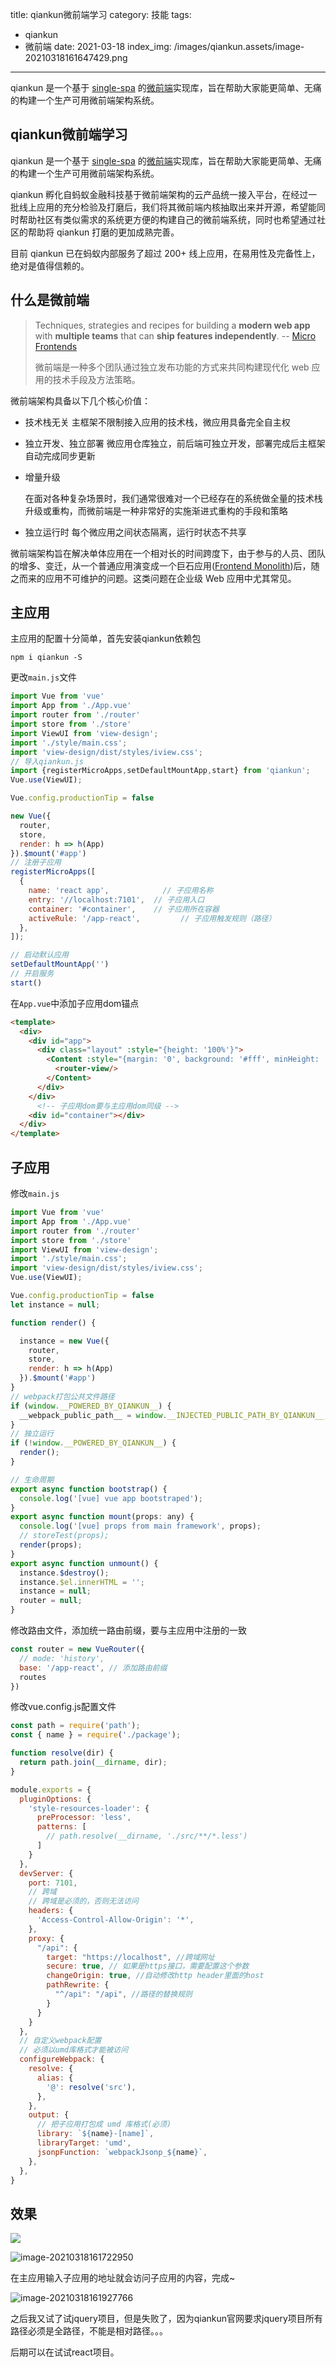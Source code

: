 title: qiankun微前端学习
category: 技能
tags: 
  - qiankun
  - 微前端
date: 2021-03-18
index_img: /images/qiankun.assets/image-20210318161647429.png

---


qiankun 是一个基于 [single-spa](https://github.com/CanopyTax/single-spa) 的[微前端](https://micro-frontends.org/)实现库，旨在帮助大家能更简单、无痛的构建一个生产可用微前端架构系统。

<!--more-->

## qiankun微前端学习

qiankun 是一个基于 [single-spa](https://github.com/CanopyTax/single-spa) 的[微前端](https://micro-frontends.org/)实现库，旨在帮助大家能更简单、无痛的构建一个生产可用微前端架构系统。

qiankun 孵化自蚂蚁金融科技基于微前端架构的云产品统一接入平台，在经过一批线上应用的充分检验及打磨后，我们将其微前端内核抽取出来并开源，希望能同时帮助社区有类似需求的系统更方便的构建自己的微前端系统，同时也希望通过社区的帮助将 qiankun 打磨的更加成熟完善。

目前 qiankun 已在蚂蚁内部服务了超过 200+ 线上应用，在易用性及完备性上，绝对是值得信赖的。

## 什么是微前端

> Techniques, strategies and recipes for building a **modern web app** with **multiple teams** that can **ship features independently**. -- [Micro Frontends](https://micro-frontends.org/)
>
> 微前端是一种多个团队通过独立发布功能的方式来共同构建现代化 web 应用的技术手段及方法策略。

微前端架构具备以下几个核心价值：

- 技术栈无关
  主框架不限制接入应用的技术栈，微应用具备完全自主权

- 独立开发、独立部署
  微应用仓库独立，前后端可独立开发，部署完成后主框架自动完成同步更新

- 增量升级

  在面对各种复杂场景时，我们通常很难对一个已经存在的系统做全量的技术栈升级或重构，而微前端是一种非常好的实施渐进式重构的手段和策略

- 独立运行时
  每个微应用之间状态隔离，运行时状态不共享

微前端架构旨在解决单体应用在一个相对长的时间跨度下，由于参与的人员、团队的增多、变迁，从一个普通应用演变成一个巨石应用([Frontend Monolith](https://www.youtube.com/watch?v=pU1gXA0rfwc))后，随之而来的应用不可维护的问题。这类问题在企业级 Web 应用中尤其常见。



## 主应用

主应用的配置十分简单，首先安装qiankun依赖包

`npm i qiankun -S`

更改`main.js`文件

```js
import Vue from 'vue'
import App from './App.vue'
import router from './router'
import store from './store'
import ViewUI from 'view-design';
import './style/main.css';
import 'view-design/dist/styles/iview.css';
// 导入qiankun.js
import {registerMicroApps,setDefaultMountApp,start} from 'qiankun';
Vue.use(ViewUI);

Vue.config.productionTip = false

new Vue({
  router,
  store,
  render: h => h(App)
}).$mount('#app')
// 注册子应用
registerMicroApps([
  {
    name: 'react app',            // 子应用名称
    entry: '//localhost:7101',  // 子应用入口
    container: '#container',    // 子应用所在容器
    activeRule: '/app-react',         // 子应用触发规则（路径）
  },
]);

// 启动默认应用
setDefaultMountApp('')
// 开启服务
start()

```

在`App.vue`中添加子应用dom锚点

```html
<template>
  <div>
    <div id="app">
      <div class="layout" :style="{height: '100%'}">
        <Content :style="{margin: '0', background: '#fff', minHeight: '220px', height: '100%'}">
          <router-view/>
        </Content>
      </div>
    </div>
      <!-- 子应用dom要与主应用dom同级 -->
    <div id="container"></div>
  </div>
</template>
```



## 子应用

修改`main.js`

```js
import Vue from 'vue'
import App from './App.vue'
import router from './router'
import store from './store'
import ViewUI from 'view-design';
import './style/main.css';
import 'view-design/dist/styles/iview.css';
Vue.use(ViewUI);

Vue.config.productionTip = false
let instance = null;

function render() {

  instance = new Vue({
    router,
    store,
    render: h => h(App)
  }).$mount('#app')
}
// webpack打包公共文件路径
if (window.__POWERED_BY_QIANKUN__) {
  __webpack_public_path__ = window.__INJECTED_PUBLIC_PATH_BY_QIANKUN__;
}
// 独立运行
if (!window.__POWERED_BY_QIANKUN__) {
  render();
}

// 生命周期
export async function bootstrap() {
  console.log('[vue] vue app bootstraped');
}
export async function mount(props: any) {
  console.log('[vue] props from main framework', props);
  // storeTest(props);
  render(props);
}
export async function unmount() {
  instance.$destroy();
  instance.$el.innerHTML = '';
  instance = null;
  router = null;
}

```

修改路由文件，添加统一路由前缀，要与主应用中注册的一致

```js
const router = new VueRouter({
  // mode: 'history',
  base: '/app-react', // 添加路由前缀
  routes
})
```

修改vue.config.js配置文件

```js
const path = require('path');
const { name } = require('./package');

function resolve(dir) {
  return path.join(__dirname, dir);
}

module.exports = {
  pluginOptions: {
    'style-resources-loader': {
      preProcessor: 'less',
      patterns: [
        // path.resolve(__dirname, './src/**/*.less')
      ]
    }
  },
  devServer: {
    port: 7101,
    // 跨域
    // 跨域是必须的，否则无法访问
    headers: {
      'Access-Control-Allow-Origin': '*',
    },
    proxy: {
      "/api": {
        target: "https://localhost", //跨域网址
        secure: true, // 如果是https接口，需要配置这个参数
        changeOrigin: true, //自动修改http header里面的host
        pathRewrite: {
          "^/api": "/api", //路径的替换规则
        }
      }
    }
  },
  // 自定义webpack配置
  // 必须以umd库格式才能被访问  
  configureWebpack: {
    resolve: {
      alias: {
        '@': resolve('src'),
      },
    },
    output: {
      // 把子应用打包成 umd 库格式(必须)
      library: `${name}-[name]`,
      libraryTarget: 'umd',
      jsonpFunction: `webpackJsonp_${name}`,
    },
  },
}

```

## 效果

![](/images/qiankun.assets/image-20210318161647429.png)

![image-20210318161722950](/images/qiankun.assets/image-20210318161722950.png)

在主应用输入子应用的地址就会访问子应用的内容，完成~



![image-20210318161927766](/images/qiankun.assets/image-20210318161927766.png)

之后我又试了试jquery项目，但是失败了，因为qiankun官网要求jquery项目所有路径必须是全路径，不能是相对路径。。。

后期可以在试试react项目。

